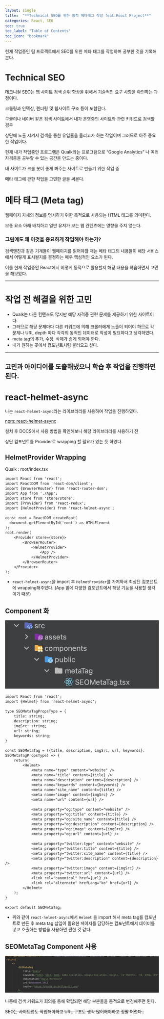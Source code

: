 ```yaml
---
layout: single
title:  "**Technical SEO를 위한 동적 메타태그 작성 feat.React Project**"
categories: React, SEO
toc: true
toc_label: "Table of Contents"
toc_icon: "bookmark"
---
```


현재 작업중인 팀 프로젝트에서 SEO를 위한 메타 태그를 작업하며 공부한 것을 기록해본다.

# Technical SEO

테크니컬 SEO는 웹 사이트 검색 순위 향상을 위해서 기술적인 요구 사항을 확인하는 과정이다.

크롤링과 인덱싱, 렌더링 및 웹사이트 구조 등이 포함된다.

구글이나 네이버 같은 검색 사이트에서 내가 운영중인 사이트와 관련 키워드로 검색할 경우

상단에 노출 시켜서 검색을 통한 유입률을 올리고자 하는 작업이며 그러므로 아주 중요한 작업이다.

현재 내가 작업중인 프로그램은 Qualk라는 프로그램으로 “Google Analytics” 나 여러 자격증을 공부할 수 있는 공간을 만드는 중이다.

내 사이트가 크롤 봇이 좋게 봐주는 사이트로 만들기 위한 작업 중

메타 태그에 관한 작업을 고민한 글을 써본다.

# 메타 태그 (Meta tag)

웹페이지 자체의 정보를 명시하기 위한 목적으로 사용되는 HTML 태그를 의미한다.

보통 <head> 요소 아래 배치하고 일반 유저가 보는 웹 컨텐츠에는 영향을 주지 않는다.

### 그럼에도 왜 이것을 중요하게 작업해야 하는가?

검색엔진과 같은 기계들이 웹페이지를 읽어야할 때는 메타 태그의 내용들이 해당 서비스에서 어떻게 표시될지를 결정하는 매우 핵심적인 요소가 된다.

이를 현재 작업중인 React에서 어떻게 동적으로 활용할지 해당 내용을 학습하면서 고민을 해보았다.

---

# 작업 전 해결을 위한 고민

- Qualk는 다른 컨텐츠도 많지만 해당 자격증 관련 문제를 제공하기 위한 사이트이다.
- 그러므로 해당 문제마다 다른 키워드에 의해 크롤러에게 노출이 되어야 하므로 각 문제나 URL depth 마다 각각의 동적인 데이터로 작성이 필요하다고 생각하였다.
- meta tag의 추가, 수정, 삭제가 쉽게 되어야 한다.
- 내가 원하는 곳에서 컴포넌트처럼 불러오고 싶다.

---

## 고민과 아이디어를 도출해냈으니 학습 후 작업을 진행하면 된다.

# react-helmet-async

나는 `react-helmet-async`라는 라이브러리를 사용하여 작업을 진행하였다.

[npm: react-helmet-async](https://www.npmjs.com/package/react-helmet-async)

설치 후 DOCS에서 사용 방법을 확인해보니 해당 라이브러리를 사용하기 전

상단 컴포넌트를 Provider로 wrapping 할 필요가 있는 듯 하였다.

## HelmetProvider Wrapping

Qualk : root/index.tsx

```tsx
import React from 'react';
import ReactDOM from 'react-dom/client';
import {BrowserRouter} from 'react-router-dom';
import App from './App';
import store from 'store/store';
import {Provider} from 'react-redux';
import {HelmetProvider} from 'react-helmet-async';

const root = ReactDOM.createRoot(
  document.getElementById('root') as HTMLElement
);
root.render(
    <Provider store={store}>
        <BrowserRouter>
            <HelmetProvider>
                <App />
            </HelmetProvider>
        </BrowserRouter>
    </Provider>
);
```

- `react-helmet-async`을 import 후 `HelmetProvider`를 가져와서 최상단 컴포넌트에 wrapping해주었다. (App 밑에 다양한 컴포넌트에서 해당 기능을 사용할 생각이기 때문)

## Component 화

![seo01](/assets/images/posts/2023-04-15-Technical-SEO-meta-tag/seo01.png)

```tsx
import React from 'react';
import {Helmet} from 'react-helmet-async';

type SEOMetaTagPropsType = {
    title: string;
    description: string;
    imgSrc: string;
    url: string;
    keywords: string;
}

const SEOMetaTag = ({title, description, imgSrc, url, keywords}: SEOMetaTagPropsType) => {
    return(
        <Helmet>
            <meta name="type" content="website" />
            <meta name="title" content={title} />
            <meta name="description" content={description} />
            <meta name="keywords" content={keywords} />
            <meta name="site_name" content={title} />
            <meta name="image" content={imgSrc} />
            <meta name="url" content={url} />

            <meta property="og:type" content="website" />
            <meta property="og:title" content={title} />
            <meta property="og:site_name" content={title} />
            <meta property="og:description" content={description} />
            <meta property="og:image" content={imgSrc} />
            <meta property="og:url" content={url} />

            <meta property="twitter:type" content="website" />
            <meta property="twitter:title" content={title} />
            <meta property="twitter:site_name" content={title} />
            <meta property="twitter:description" content={description} />
            <meta property="twitter:image" content={imgSrc} />
            <meta property="twitter:url" content={url} />
            <link rel="canonical" href={url} />
            <link rel="alternate" hrefLang="ko" href={url} />
        </Helmet>
    );
}

export default SEOMetaTag;
```

- 위와 같이 `react-helmet-async`에서 `Helmet`  을 import 해서 meta tag를 컴포넌트로 만든 후 meta tag 삽입이 필요한 페이지를 담당하는 컴포넌트에서 데이터를 넣고 호출하는 방법을 사용하면 편한 것 같다.

## SEOMetaTag Component 사용

![seo02](/assets/images/posts/2023-04-15-Technical-SEO-meta-tag/seo02.png)

나중에 검색 키워드가 회의를 통해 확립되면 해당 부분들을 동적으로 변경해주면 된다.

~~SEO는 사이트맵도 작업해야하고 URL 구조도 생각 많이해야하고 정말 어렵다..~~
